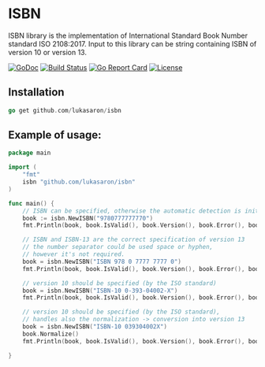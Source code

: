 # ISBN
ISBN library is the implementation of International Standard Book Number 
standard ISO 2108:2017. Input to this library can be string containing 
ISBN of version 10 or version 13.  

[![GoDoc](https://godoc.org/github.com/lukasaron/isbn?status.svg)](https://godoc.org/github.com/lukasaron/isbn)
[![Build Status](https://travis-ci.com/lukasaron/isbn.svg?branch=master)](https://travis-ci.com/lukasaron/isbn)
[![Go Report Card](https://goreportcard.com/badge/github.com/lukasaron/isbn)](https://goreportcard.com/report/github.com/lukasaron/isbn)
[![License](https://img.shields.io/badge/License-BSD%203--Clause-blue.svg)](https://opensource.org/licenses/BSD-3-Clause)

## Installation
```go
go get github.com/lukasaron/isbn
```

## Example of usage:
```go
package main

import (
    "fmt"
    isbn "github.com/lukasaron/isbn"
)

func main() {
    // ISBN can be specified, otherwise the automatic detection is initiated
    book := isbn.NewISBN("9780777777770")
    fmt.Println(book, book.IsValid(), book.Version(), book.Error(), book.BarCode())

    // ISBN and ISBN-13 are the correct specification of version 13
    // the number separator could be used space or hyphen,
    // however it's not required.
    book = isbn.NewISBN("ISBN 978 0 7777 7777 0")
    fmt.Println(book, book.IsValid(), book.Version(), book.Error(), book.BarCode())

    // version 10 should be specified (by the ISO standard)
    book = isbn.NewISBN("ISBN-10 0-393-04002-X")
    fmt.Println(book, book.IsValid(), book.Version(), book.Error(), book.BarCode())

    // version 10 should be specified (by the ISO standard),
    // handles also the normalization -> conversion into version 13
    book = isbn.NewISBN("ISBN-10 039304002X")
    book.Normalize()
    fmt.Println(book, book.IsValid(), book.Version(), book.Error(), book.BarCode())

}
```